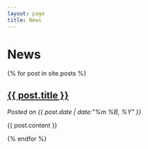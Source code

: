 ```yaml
---
layout: page
title: News
---
```


News
====

{% for post in site.posts %}

<h2><a href="{{ post.url }}">{{ post.title }}</a></h2>

<p><em>Posted on {{ post.date | date:"%m %B, %Y" }}</em></p>

{{ post.content }}

{% endfor %}